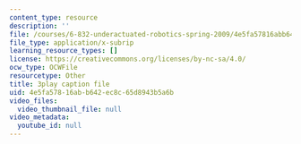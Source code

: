 ```yaml
---
content_type: resource
description: ''
file: /courses/6-832-underactuated-robotics-spring-2009/4e5fa57816abb642ec8c65d8943b5a6b_Bhbk4bWV1Uc.srt
file_type: application/x-subrip
learning_resource_types: []
license: https://creativecommons.org/licenses/by-nc-sa/4.0/
ocw_type: OCWFile
resourcetype: Other
title: 3play caption file
uid: 4e5fa578-16ab-b642-ec8c-65d8943b5a6b
video_files:
  video_thumbnail_file: null
video_metadata:
  youtube_id: null
---
```

